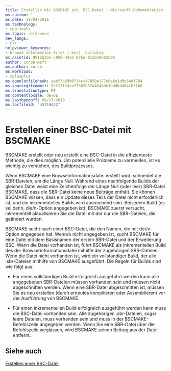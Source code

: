 ```yaml
---
title: Erstellen mit BSCMAKE ein. BSC-Datei | Microsoft-Dokumentation
ms.custom: ''
ms.date: 11/04/2016
ms.technology:
- cpp-tools
ms.topic: reference
dev_langs:
- C++
helpviewer_keywords:
- browse information files (.bsc), building
ms.assetid: 8512b33e-c856-44a2-87bd-01ab10b52a95
author: corob-msft
ms.author: corob
ms.workload:
- cplusplus
ms.openlocfilehash: aadf3b29b0714cc47850e177ebe6e1d0e54df784
ms.sourcegitcommit: 92f2fff4ce77387b57a4546de1bd4bd464fb51b6
ms.translationtype: MT
ms.contentlocale: de-DE
ms.lasthandoff: 09/17/2018
ms.locfileid: "45719432"
---
```

# <a name="how-bscmake-builds-a-bsc-file"></a>Erstellen einer BSC-Datei mit BSCMAKE

BSCMAKE erstellt oder neu erstellt eine BSC-Datei in die effizienteste Methode, die dies möglich. Um potenzielle Probleme zu vermeiden, ist es wichtig zu verstehen, des Buildprozesses.

Wenn BSCMAKE eine Browseinformationsdatei erstellt wird, schneidet die SBR-Dateien, um die Länge Null. Während eines nachfolgende Builds der gleichen Datei weist eine Zeichenfolge der Länge Null (oder leer) SBR-Datei BSCMAKE, dass die SBR-Datei keine neue Beiträge enthält. Sie können BSCMAKE wissen, dass ein Update dieses Teils der Datei nicht erforderlich ist, und ein inkrementelles Builds wird ausreichend sein. Bei jedem Build (es sei denn, die/n-Option angegeben ist), BSCMAKE zuerst versucht, inkrementell aktualisieren Sie die Datei mit der nur die SBR-Dateien, die geändert wurden.

BSCMAKE sucht nach einer BSC-Datei, die den Namen, die mit der/o-Option angegeben hat. Wenn/o nicht angegeben ist, sucht BSCMAKE für eine Datei mit dem Basisnamen der ersten SBR-Datei und der Erweiterung BSC. Wenn die Datei vorhanden ist, führt BSCMAKE als inkrementellen Build des der Browserinformationsdatei mithilfe der zugehörigen SBR-Dateien. Wenn die Datei nicht vorhanden ist, wird ein vollständiger Build, der alle .sbr-Dateien mithilfe von BSCMAKE ausgeführt. Die Regeln für Builds sind wie folgt aus:

- Für einen vollständigen Build erfolgreich ausgeführt werden kann alle angegebenen SBR-Dateien müssen vorhanden sein und müssen nicht abgeschnitten werden. Wenn eine SBR-Datei abgeschnitten ist, müssen Sie es neu erstellen (durch erneutes kompilieren oder Assemblieren) vor der Ausführung von BSCMAKE.

- Für einen inkrementellen Build erfolgreich ausgeführt werden kann muss die BSC-Datei vorhanden sein. Alle zugehörigen .sbr-Dateien, sogar leere Dateien, muss vorhanden sein und muss in der BSCMAKE-Befehlszeile angegeben werden. Wenn Sie eine SBR-Datei über die Befehlszeile weglassen, wird BSCMAKE seinen Beitrag aus der Datei entfernt.

## <a name="see-also"></a>Siehe auch

[Erstellen einer BSC-Datei](../../build/reference/building-a-dot-bsc-file.md)